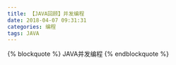 ```yaml
---
title: 【JAVA回顾】并发编程
date: 2018-04-07 09:31:31
categories: 编程
tags: JAVA
---
```


{% blockquote %}
JAVA并发编程
{% endblockquote %}
<!-- more -->
